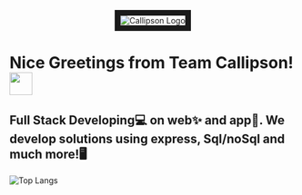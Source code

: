 <p align='center'>
  <img src="https://cdn.shopify.com/s/files/1/0655/5087/6900/files/My-project-1-_1_-_1.png" alt="Callipson Logo" border="10"  />


# Nice Greetings from Team Callipson! <img src="./Assets/wave.gif" height="40px">
## Full Stack Developing💻 on web✨ and app📲. We develop solutions using express, Sql/noSql and much more!🖥️

![Top Langs](https://github-readme-stats.vercel.app/api/top-langs/?username=calipsow&layout=compact)
<br />
<br />

</p>
